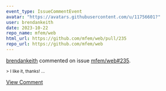 ```yaml
---
event_type: IssueCommentEvent
avatar: "https://avatars.githubusercontent.com/u/11756601?"
user: brendankeith
date: 2023-10-22
repo_name: mfem/web
html_url: https://github.com/mfem/web/pull/235
repo_url: https://github.com/mfem/web
---
```


<a href='https://github.com/brendankeith' target='_blank'>brendankeith</a> commented on issue <a href='https://github.com/mfem/web/pull/235' target='_blank'>mfem/web#235</a>.

<small>> I like it, thanks!...</small>

<a href='https://github.com/mfem/web/pull/235' target='_blank'>View Comment</a>